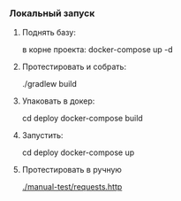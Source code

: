
### Локальный запуск

1. Поднять базу: 
    
    в корне проекта: docker-compose up -d

1. Протестировать и собрать:
    
    ./gradlew build
    
1. Упаковать в докер:

    сd deploy
    docker-compose build
    
1. Запустить:

    cd deploy
    docker-compose up
    
2. Протестировать в ручную

    [./manual-test/requests.http](./manual-test/requests.http)

    